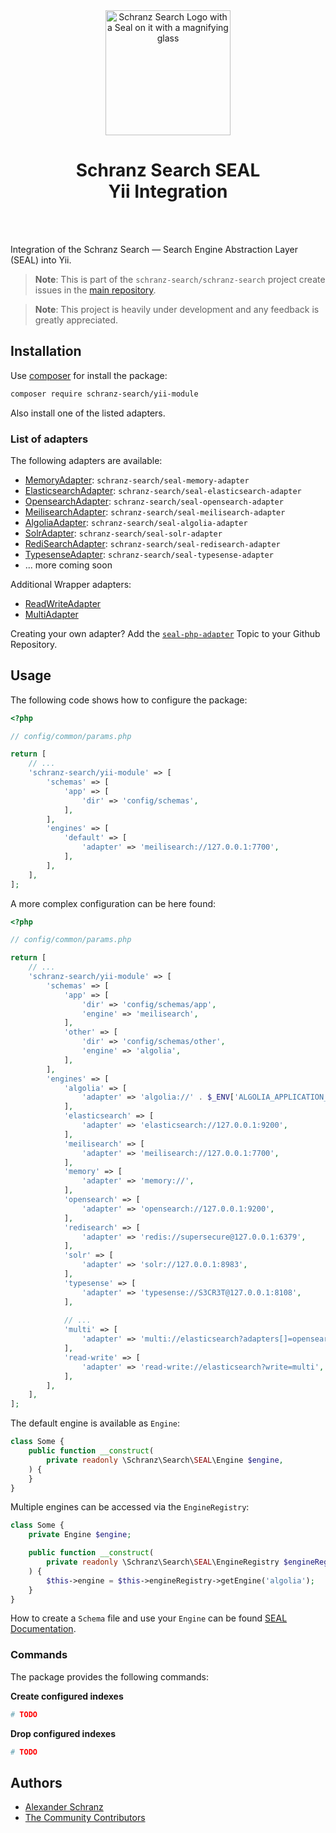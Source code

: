 <div align="center">
    <img alt="Schranz Search Logo with a Seal on it with a magnifying glass" src="https://avatars.githubusercontent.com/u/120221538?s=400&v=5" width="200" height="200">
</div>

<h1 align="center">Schranz Search SEAL <br /> Yii Integration</h1>

<br />
<br />

Integration of the Schranz Search — Search Engine Abstraction Layer (SEAL) into Yii.

> **Note**:
> This is part of the `schranz-search/schranz-search` project create issues in the [main repository](https://github.com/schranz-search/schranz-search).

> **Note**:
> This project is heavily under development and any feedback is greatly appreciated.

## Installation

Use [composer](https://getcomposer.org/) for install the package:

```bash
composer require schranz-search/yii-module
```

Also install one of the listed adapters.

### List of adapters

The following adapters are available:

 - [MemoryAdapter](../../packages/seal-memory-adapter): `schranz-search/seal-memory-adapter`
 - [ElasticsearchAdapter](../../packages/seal-elasticsearch-adapter): `schranz-search/seal-elasticsearch-adapter`
 - [OpensearchAdapter](../../packages/seal-opensearch-adapter): `schranz-search/seal-opensearch-adapter`
 - [MeilisearchAdapter](../../packages/seal-meilisearch-adapter): `schranz-search/seal-meilisearch-adapter`
 - [AlgoliaAdapter](../../packages/seal-algolia-adapter): `schranz-search/seal-algolia-adapter`
 - [SolrAdapter](../../packages/seal-solr-adapter): `schranz-search/seal-solr-adapter`
 - [RediSearchAdapter](../../packages/seal-redisearch-adapter): `schranz-search/seal-redisearch-adapter`
 - [TypesenseAdapter](../../packages/seal-typesense-adapter): `schranz-search/seal-typesense-adapter`
 - ... more coming soon

Additional Wrapper adapters:

 - [ReadWriteAdapter](../../packages/seal-read-write-adapter)
 - [MultiAdapter](../../packages/seal-multi-adapter)

Creating your own adapter? Add the [`seal-php-adapter`](https://github.com/topics/seal-php-adapter) Topic to your Github Repository.

## Usage

The following code shows how to configure the package:

```php
<?php

// config/common/params.php

return [
    // ...
    'schranz-search/yii-module' => [
        'schemas' => [
            'app' => [
                'dir' => 'config/schemas',
            ],
        ],
        'engines' => [
            'default' => [
                'adapter' => 'meilisearch://127.0.0.1:7700',
            ],
        ],
    ],
];
```

A more complex configuration can be here found:

```php
<?php

// config/common/params.php

return [
    // ...
    'schranz-search/yii-module' => [
        'schemas' => [
            'app' => [
                'dir' => 'config/schemas/app',
                'engine' => 'meilisearch',
            ],
            'other' => [
                'dir' => 'config/schemas/other',
                'engine' => 'algolia',
            ],
        ],
        'engines' => [
            'algolia' => [
                'adapter' => 'algolia://' . $_ENV['ALGOLIA_APPLICATION_ID'] . ':' . $_ENV['ALGOLIA_ADMIN_API_KEY'],
            ],
            'elasticsearch' => [
                'adapter' => 'elasticsearch://127.0.0.1:9200',
            ],
            'meilisearch' => [
                'adapter' => 'meilisearch://127.0.0.1:7700',
            ],
            'memory' => [
                'adapter' => 'memory://',
            ],
            'opensearch' => [
                'adapter' => 'opensearch://127.0.0.1:9200',
            ],
            'redisearch' => [
                'adapter' => 'redis://supersecure@127.0.0.1:6379',
            ],
            'solr' => [
                'adapter' => 'solr://127.0.0.1:8983',
            ],
            'typesense' => [
                'adapter' => 'typesense://S3CR3T@127.0.0.1:8108',
            ],
            
            // ...
            'multi' => [
                'adapter' => 'multi://elasticsearch?adapters[]=opensearch',
            ],
            'read-write' => [
                'adapter' => 'read-write://elasticsearch?write=multi',
            ],
        ],
    ],
];
```

The default engine is available as `Engine`:

```php
class Some {
    public function __construct(
        private readonly \Schranz\Search\SEAL\Engine $engine,
    ) {
    }
}
```

Multiple engines can be accessed via the `EngineRegistry`:

```php
class Some {
    private Engine $engine;

    public function __construct(
        private readonly \Schranz\Search\SEAL\EngineRegistry $engineRegistry,
    ) {
        $this->engine = $this->engineRegistry->getEngine('algolia');
    }
}
```

How to create a `Schema` file and use your `Engine` can be found [SEAL Documentation](../../README.md#usage).

### Commands

The package provides the following commands:

**Create configured indexes**

```bash
# TODO
```

**Drop configured indexes**

```bash
# TODO
```

## Authors

- [Alexander Schranz](https://github.com/alexander-schranz/)
- [The Community Contributors](https://github.com/schranz-search/schranz-search/graphs/contributors)
